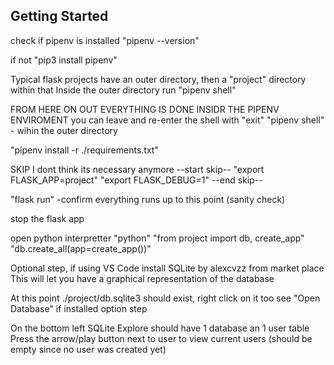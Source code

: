 ## Getting Started

check if pipenv is installed "pipenv --version"

if not "pip3 install pipenv"

Typical flask projects have an outer directory, then a "project" directory within that
Inside the outer directory run "pipenv shell"

FROM HERE ON OUT EVERYTHING IS DONE INSIDR THE PIPENV ENVIROMENT
you can leave and re-enter the shell with 
"exit"
"pipenv shell" - wihin the outer directory

"pipenv install -r ./requirements.txt"

SKIP I dont think its necessary anymore
--start skip--
"export FLASK_APP=project"
"export FLASK_DEBUG=1"
--end skip--

"flask run" -confirm everything runs up to this point (sanity check)

stop the flask app

open python interpretter
"python"
"from project import db, create_app"
"db.create_all(app=create_app())"

Optional step, if using VS Code
install SQLite by alexcvzz from market place
This will let you have a graphical representation of the database

At this point ./project/db.sqlite3 should exist, right click on it too see
"Open Database" if installed option step

On the bottom left SQLite Explore should have 1 database an 1 user table
Press the arrow/play button next to user to view current users (should be empty since no user was created yet)